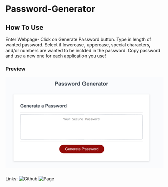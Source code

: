 # Password-Generator
## How To Use
Enter Webpage-
Click on Generate Password button.
Type in length of wanted password.
Select if lowercase, uppercase, special characters, and/or numbers are wanted to be inclded in the password. 
Copy password and use a new one for each application you use!

### Preview
![Preview](./Resources/Images/PW%20Gen.png)

###
Links:
![Github](https://github.com/mhannah3161/Password-Generator)
![Page](https://mhannah3161.github.io/Password-Generator/)